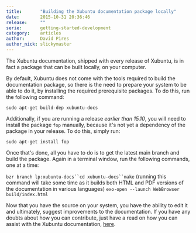 ```yaml
---
title:       "Building the Xubuntu documentation package locally"
date:        2015-10-31 20:36:46
release:     ""
serie:       getting-started-development
category:    articles
author:      David Pires
author_nick: slickymaster
---
```


The Xubuntu documentation, shipped with every release of Xubuntu, is in fact a package that can be built locally, on your computer.

By default, Xubuntu does not come with the tools required to build the documentation package, so there is the need to prepare your system to be able to do it, by installing the required p<span style="font-weight: 400;">rerequisite packages. To do this, run the following command:</span>

`sudo apt-get build-dep xubuntu-docs`

Additionally, if you are running a release *earlier than 15.10*, you will need to install the package `fop` manually, because it's not yet a dependency of the package in your release. To do this, simply run:

`sudo apt-get install fop`

Once that's done, all you have to do is to get <span style="font-weight: 400;"> the latest main branch and build the package. Again in a terminal window, run the following commands, one at a time:</span>

`bzr branch lp:xubuntu-docs``cd xubuntu-docs``make` (running this command will take some time as it builds both HTML and PDF versions of the documentation in various languages) `exo-open --launch WebBrowser build/index.html`

Now that you have the source on your system, you have the ability to edit it and ultimately, suggest improvements to the documentation. If you have any doubts about how you can contribute, just have a read on how you can assist with the Xubuntu documentation, [here](http://xubuntu.org/contribute/documentation/).
